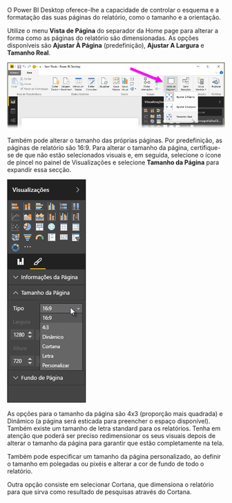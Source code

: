O Power BI Desktop oferece-lhe a capacidade de controlar o esquema e a formatação das suas páginas do relatório, como o tamanho e a orientação.

Utilize o menu **Vista de Página** do separador da Home page para alterar a forma como as páginas do relatório são dimensionadas. As opções disponíveis são **Ajustar À Página** (predefinição), **Ajustar A Largura** e **Tamanho Real**.

![](media/3-11-page-layout-formatting/3-11_1.png)

Também pode alterar o tamanho das próprias páginas. Por predefinição, as páginas de relatório são 16:9. Para alterar o tamanho da página, certifique-se de que não estão selecionados visuais e, em seguida, selecione o ícone de pincel no painel de Visualizações e selecione **Tamanho da Página** para expandir essa secção.

![](media/3-11-page-layout-formatting/3-11_2.png)

As opções para o tamanho da página são 4x3 (proporção mais quadrada) e Dinâmico (a página será esticada para preencher o espaço disponível). Também existe um tamanho de letra standard para os relatórios. Tenha em atenção que poderá ser preciso redimensionar os seus visuais depois de alterar o tamanho da página para garantir que estão completamente na tela.

Também pode especificar um tamanho da página personalizado, ao definir o tamanho em polegadas ou pixéis e alterar a cor de fundo de todo o relatório.

Outra opção consiste em selecionar Cortana, que dimensiona o relatório para que sirva como resultado de pesquisas através do Cortana.

